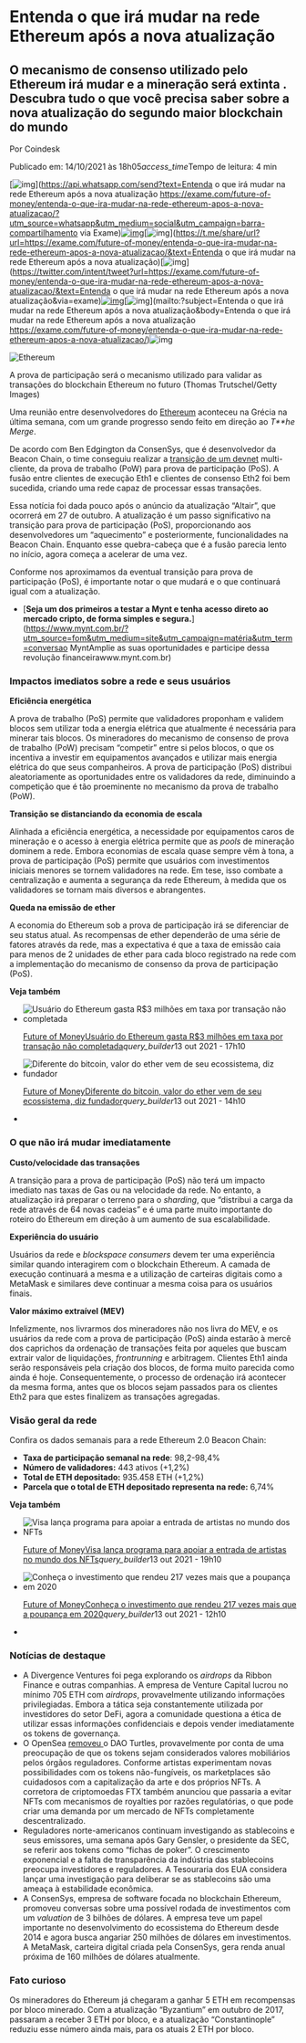 # Entenda o que irá mudar na rede Ethereum após a nova atualização

## O mecanismo de consenso utilizado pelo Ethereum irá mudar e a mineração será extinta . Descubra tudo o que você precisa saber sobre a nova atualização do segundo maior blockchain do mundo

Por Coindesk

Publicado em: 14/10/2021 às 18h05*access_time*Tempo de leitura: 4 min

[![img](https://exame.com/wp-content/themes/exame-new/inc/images/whatsapp.svg)](https://api.whatsapp.com/send?text=Entenda o que irá mudar na rede Ethereum após a nova atualização https://exame.com/future-of-money/entenda-o-que-ira-mudar-na-rede-ethereum-apos-a-nova-atualizacao/?utm_source=whatsapp&utm_medium=social&utm_campaign=barra-compartilhamento via Exame)[![img](https://exame.com/wp-content/themes/exame-new/inc/images/linkedin.svg)](https://www.linkedin.com/sharing/share-offsite/?url=https://exame.com/future-of-money/entenda-o-que-ira-mudar-na-rede-ethereum-apos-a-nova-atualizacao/)[![img](https://exame.com/wp-content/themes/exame-new/inc/images/telegram.svg)](https://t.me/share/url?url=https://exame.com/future-of-money/entenda-o-que-ira-mudar-na-rede-ethereum-apos-a-nova-atualizacao/&text=Entenda o que irá mudar na rede Ethereum após a nova atualização)[![img](https://exame.com/wp-content/themes/exame-new/inc/images/twitter.svg)](https://twitter.com/intent/tweet?url=https://exame.com/future-of-money/entenda-o-que-ira-mudar-na-rede-ethereum-apos-a-nova-atualizacao/&text=Entenda o que irá mudar na rede Ethereum após a nova atualização&via=exame)[![img](https://exame.com/wp-content/themes/exame-new/inc/images/facebook.svg)](https://facebook.com/sharer/sharer.php?u=https://exame.com/future-of-money/entenda-o-que-ira-mudar-na-rede-ethereum-apos-a-nova-atualizacao/)[![img](https://exame.com/wp-content/themes/exame-new/inc/images/envelope.svg)](mailto:?subject=Entenda o que irá mudar na rede Ethereum após a nova atualização&body=Entenda o que irá mudar na rede Ethereum após a nova atualização https://exame.com/future-of-money/entenda-o-que-ira-mudar-na-rede-ethereum-apos-a-nova-atualizacao/)![img](https://exame.com/wp-content/themes/exame-new/inc/images/link.svg)

![Ethereum](https://exame.com/wp-content/uploads/2021/05/ethereum.jpg)

A prova de participação será o mecanismo utilizado para validar as transações do blockchain Ethereum no futuro (Thomas Trutschel/Getty Images)

Uma reunião entre desenvolvedores do [Ethereum](https://exame.com/noticias-sobre/ethereum) aconteceu na Grécia na última semana, com um grande progresso sendo feito em direção ao *T**he Merge*.

De acordo com Ben Edgington da ConsenSys, que é desenvolvedor da Beacon Chain, o time conseguiu realizar a [transição de um devnet](https://hackmd.io/@benjaminion/eth2_news/https%3A%2F%2Fhackmd.io%2F%40benjaminion%2Fwnie2_211008) multi-cliente, da prova de trabalho (PoW) para prova de participação (PoS). A fusão entre clientes de execução Eth1 e clientes de consenso Eth2 foi bem sucedida, criando uma rede capaz de processar essas transações.

Essa notícia foi dada pouco após o anúncio da atualização “Altair”, que ocorrerá em 27 de outubro. A atualização é um passo significativo na transição para prova de participação (PoS), proporcionando aos desenvolvedores um “aquecimento” e posteriormente, funcionalidades na Beacon Chain. Enquanto esse quebra-cabeça que é a fusão parecia lento no início, agora começa a acelerar de uma vez.

Conforme nos aproximamos da eventual transição para prova de participação (PoS), é importante notar o que mudará e o que continuará igual com a atualização.

- [**Seja um dos primeiros a testar a Mynt e tenha acesso direto ao mercado cripto, de forma simples e segura.**](https://www.mynt.com.br/?utm_source=fom&utm_medium=site&utm_campaign=matéria&utm_term=conversao MyntAmplie as suas oportunidades e participe dessa revolução financeirawww.mynt.com.br)

### Impactos imediatos sobre a rede e seus usuários

**Eficiência energética**

A prova de trabalho (PoS) permite que validadores proponham e validem blocos sem utilizar toda a energia elétrica que atualmente é necessária para minerar tais blocos. Os mineradores do mecanismo de consenso de prova de trabalho (PoW) precisam “competir” entre si pelos blocos, o que os incentiva a investir em equipamentos avançados e utilizar mais energia elétrica do que seus companheiros. A prova de participação (PoS) distribui aleatoriamente as oportunidades entre os validadores da rede, diminuindo a competição que é tão proeminente no mecanismo da prova de trabalho (PoW).

**Transição se distanciando da economia de escala**

Alinhada a eficiência energética, a necessidade por equipamentos caros de mineração e o acesso à energia elétrica permite que as *pools* de mineração dominem a rede. Embora economias de escala quase sempre vêm à tona, a prova de participação (PoS) permite que usuários com investimentos iniciais menores se tornem validadores na rede. Em tese, isso combate a centralização e aumenta a segurança da rede Ethereum, à medida que os validadores se tornam mais diversos e abrangentes.

**Queda na emissão de ether**

A economia do Ethereum sob a prova de participação irá se diferenciar de seu status atual. As recompensas de ether dependerão de uma série de fatores através da rede, mas a expectativa é que a taxa de emissão caia para menos de 2 unidades de ether para cada bloco registrado na rede com a implementação do mecanismo de consenso da prova de participação (PoS).

**Veja também**

- ![Usuário do Ethereum gasta R$3 milhões em taxa por transação não completada](https://exame.com/future-of-money/entenda-o-que-ira-mudar-na-rede-ethereum-apos-a-nova-atualizacao/image/png;base64,iVBORw0KGgoAAAANSUhEUgAAAAEAAAABAQMAAAAl21bKAAAAAXNSR0IB2cksfwAAAAlwSFlzAAALEwAACxMBAJqcGAAAAANQTFRFAAAAp3o92gAAAAF0Uk5TAEDm2GYAAAAKSURBVHicY2AAAAACAAFIr6RxAAAAAElFTkSuQmCC)

  [Future of Money](https://exame.com/future-of-money)[Usuário do Ethereum gasta R$3 milhões em taxa por transação não completada](https://exame.com/future-of-money/usuario-do-ethereum-gasta-r3-milhoes-em-taxa-por-transacao-nao-completada/)*query_builder*13 out 2021 - 17h10

- ![Diferente do bitcoin, valor do ether vem de seu ecossistema, diz fundador](https://exame.com/future-of-money/entenda-o-que-ira-mudar-na-rede-ethereum-apos-a-nova-atualizacao/image/png;base64,iVBORw0KGgoAAAANSUhEUgAAAAEAAAABAQMAAAAl21bKAAAAAXNSR0IB2cksfwAAAAlwSFlzAAALEwAACxMBAJqcGAAAAANQTFRFAAAAp3o92gAAAAF0Uk5TAEDm2GYAAAAKSURBVHicY2AAAAACAAFIr6RxAAAAAElFTkSuQmCC)

  [Future of Money](https://exame.com/future-of-money)[Diferente do bitcoin, valor do ether vem de seu ecossistema, diz fundador](https://exame.com/future-of-money/diferente-do-bitcoin-valor-do-ether-vem-de-seu-ecossistema-diz-fundador/)*query_builder*13 out 2021 - 14h10

- 

### O que não irá mudar imediatamente

**Custo/velocidade das transações**

A transição para a prova de participação (PoS) não terá um impacto imediato nas taxas de Gas ou na velocidade da rede. No entanto, a atualização irá preparar o terreno para o *sharding*, que “distribui a carga da rede através de 64 novas cadeias” e é uma parte muito importante do roteiro do Ethereum em direção à um aumento de sua escalabilidade.

**Experiência do usuário**

Usuários da rede e *blockspace consumers* devem ter uma experiência similar quando interagirem com o blockchain Ethereum. A camada de execução continuará a mesma e a utilização de carteiras digitais como a MetaMask e similares deve continuar a mesma coisa para os usuários finais.

**Valor máximo extraível (MEV)**

Infelizmente, nos livrarmos dos mineradores não nos livra do MEV, e os usuários da rede com a prova de participação (PoS) ainda estarão à mercê dos caprichos da ordenação de transações feita por aqueles que buscam extrair valor de liquidações, *frontrunning* e arbitragem. Clientes Eth1 ainda serão responsáveis pela criação dos blocos, de forma muito parecida como ainda é hoje.  Consequentemente, o processo de ordenação irá acontecer da mesma forma, antes que os blocos sejam passados para os clientes Eth2 para que estes finalizem as transações agregadas.

### Visão geral da rede

Confira os dados semanais para a rede Ethereum 2.0 Beacon Chain:

- **Taxa de participação semanal na rede**: 98,2-98,4%
- **Número de validadores:** 443 ativos (+1,2%)
- **Total de ETH depositado:** 935.458 ETH (+1,2%)
- **Parcela que o total de ETH depositado representa na rede:** 6,74%

**Veja também**

- ![Visa lança programa para apoiar a entrada de artistas no mundo dos NFTs](https://exame.com/future-of-money/entenda-o-que-ira-mudar-na-rede-ethereum-apos-a-nova-atualizacao/image/png;base64,iVBORw0KGgoAAAANSUhEUgAAAAEAAAABAQMAAAAl21bKAAAAAXNSR0IB2cksfwAAAAlwSFlzAAALEwAACxMBAJqcGAAAAANQTFRFAAAAp3o92gAAAAF0Uk5TAEDm2GYAAAAKSURBVHicY2AAAAACAAFIr6RxAAAAAElFTkSuQmCC)

  [Future of Money](https://exame.com/future-of-money)[Visa lança programa para apoiar a entrada de artistas no mundo dos NFTs](https://exame.com/future-of-money/visa-lanca-programa-para-apoiar-a-entrada-de-artistas-no-mundo-dos-nfts/)*query_builder*13 out 2021 - 19h10

- ![Conheça o investimento que rendeu 217 vezes mais que a poupança em 2020](https://exame.com/future-of-money/entenda-o-que-ira-mudar-na-rede-ethereum-apos-a-nova-atualizacao/image/png;base64,iVBORw0KGgoAAAANSUhEUgAAAAEAAAABAQMAAAAl21bKAAAAAXNSR0IB2cksfwAAAAlwSFlzAAALEwAACxMBAJqcGAAAAANQTFRFAAAAp3o92gAAAAF0Uk5TAEDm2GYAAAAKSURBVHicY2AAAAACAAFIr6RxAAAAAElFTkSuQmCC)

  [Future of Money](https://exame.com/future-of-money)[Conheça o investimento que rendeu 217 vezes mais que a poupança em 2020](https://exame.com/future-of-money/conheca-o-investimento-que-rendeu-217-vezes-mais-que-a-poupanca-em-2020/)*query_builder*13 out 2021 - 12h10

- 

### Notícias de destaque

- A Divergence Ventures foi pega explorando os *airdrops* da Ribbon Finance e outras companhias. A empresa de Venture Capital lucrou no mínimo 705 ETH com *airdrops*, provavelmente utilizando informações privilegiadas. Embora a tática seja constantemente utilizada por investidores do setor DeFi, agora a comunidade questiona a ética de utilizar essas informações confidenciais e depois vender imediatamente os tokens de governança.
- O OpenSea [removeu ](https://www.theblockcrypto.com/post/120022/opensea-delists-dao-turtles-project-citing-financialization-concerns) o DAO Turtles, provavelmente por conta de uma preocupação de que os tokens sejam considerados valores mobiliários pelos órgãos reguladores. Conforme artistas experimentam novas possibilidades com os tokens não-fungíveis, os marketplaces são cuidadosos com a capitalização da arte e dos próprios NFTs. A corretora de criptomoedas FTX também anunciou que passaria a evitar NFTs com mecanismos de royalties por razões regulatórias, o que pode criar uma demanda por um mercado de NFTs completamente descentralizado.
- Reguladores norte-americanos continuam investigando as stablecoins e seus emissores, uma semana após Gary Gensler, o presidente da SEC, se referir aos tokens como “fichas de poker”. O crescimento exponencial e a falta de transparência da indústria das stablecoins preocupa investidores e reguladores. A Tesouraria dos EUA considera lançar uma investigação para deliberar se as stablecoins são uma ameaça à estabilidade econômica.
- A ConsenSys, empresa de software focada no blockchain Ethereum, promoveu conversas sobre uma possível rodada de investimentos com um *valuation* de 3 bilhões de dólares. A empresa teve um papel importante no desenvolvimento do ecossistema do Ethereum desde 2014 e agora busca angariar 250 milhões de dólares em investimentos. A MetaMask, carteira digital criada pela ConsenSys, gera renda anual próxima de 160 milhões de dólares atualmente.

### Fato curioso

Os mineradores do Ethereum já chegaram a ganhar 5 ETH em recompensas por bloco minerado. Com a atualização “Byzantium” em outubro de 2017, passaram a receber 3 ETH por bloco, e a atualização “Constantinople” reduziu esse número ainda mais, para os atuais 2 ETH por bloco.